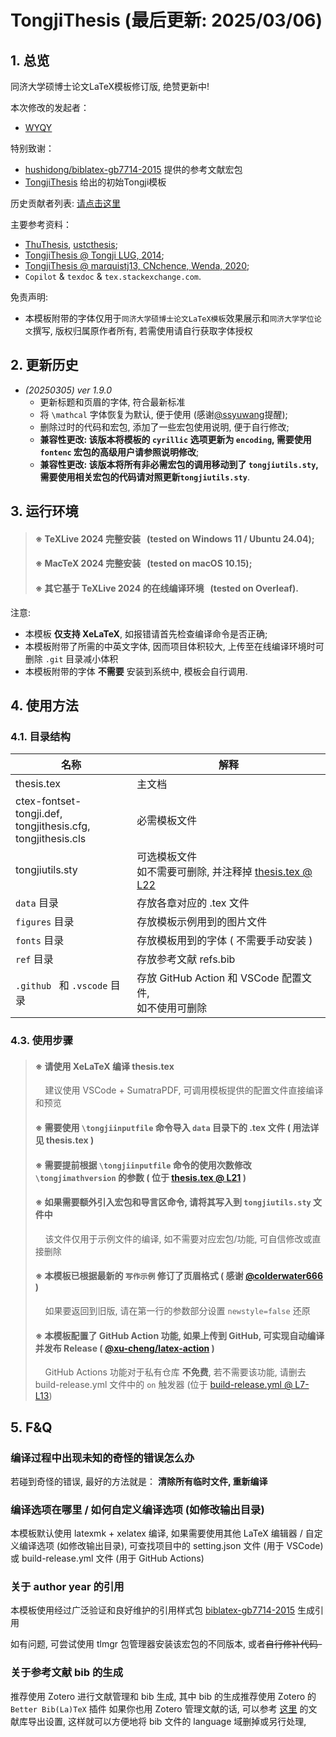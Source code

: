 # TongjiThesis (最后更新: 2025/03/06)
## 1. 总览
同济大学硕博士论文LaTeX模板修订版, 绝赞更新中!

本次修改的发起者：
* [WYQY](https://github.com/wyqy)

特别致谢：
* [hushidong/biblatex-gb7714-2015](https://github.com/hushidong/biblatex-gb7714-2015) 提供的参考文献宏包
* [TongjiThesis](https://github.com/marquistj13/TongjiThesis) 给出的初始Tongji模板

历史贡献者列表: [请点击这里](https://github.com/marquistj13/TongjiThesis/graphs/contributors)

主要参考资料：
* [ThuThesis](https://github.com/tuna/thuthesis), [ustcthesis](https://github.com/ustctug/ustcthesis);
* [TongjiThesis @ Tongji LUG, 2014](https://sourceforge.net/projects/tongjithesis/);
* [TongjiThesis @ marquistj13, CNchence, Wenda, 2020](https://github.com/marquistj13/TongjiThesis);
* ``Copilot`` \& ``texdoc`` \& ``tex.stackexchange.com``.

免责声明:
* 本模板附带的字体仅用于`同济大学硕博士论文LaTeX模板`效果展示和`同济大学学位论文`撰写, 版权归属原作者所有, 若需使用请自行获取字体授权

## 2. 更新历史

- _(20250305) ver 1.9.0_ 
  - 更新标题和页眉的字体, 符合最新标准
  - 将 `\mathcal` 字体恢复为默认, 便于使用 (感谢[@ssyuwang](https://github.com/ssyuwang)提醒);
  - 删除过时的代码和宏包, 添加了一些宏包使用说明, 便于自行修改;
  - **兼容性更改: 该版本将模板的 `cyrillic` 选项更新为 `encoding`, 需要使用 `fontenc` 宏包的高级用户请参照说明修改**;
  - **兼容性更改: 该版本将所有非必需宏包的调用移动到了 `tongjiutils.sty`, 需要使用相关宏包的代码请对照更新`tongjiutils.sty`**.

## 3. 运行环境

> #### ※ TeXLive 2024 完整安装 &nbsp;&nbsp;(tested on Windows 11 / Ubuntu 24.04);
> #### ※ MacTeX  2024 完整安装 &nbsp;&nbsp;(tested on macOS 10.15);
> #### ※ 其它基于 TeXLive 2024 的在线编译环境 &nbsp;&nbsp;(tested on Overleaf).

注意:

- 本模板 __仅支持 XeLaTeX__, 如报错请首先检查编译命令是否正确;
- 本模板附带了所需的中英文字体, 因而项目体积较大, 上传至在线编译环境时可删除 `.git` 目录减小体积
- 本模板附带的字体 __不需要__ 安装到系统中, 模板会自行调用.


## 4. 使用方法

### 4.1. 目录结构

| 名称 | 解释 |
| ---- | ---- |
| thesis.tex | 主文档 |
| ctex-fontset-tongji.def, <br>tongjithesis.cfg, <br>tongjithesis.cls | 必需模板文件 |
| tongjiutils.sty | 可选模板文件 <br>如不需要可删除, 并注释掉  [thesis.tex @ L22](https://github.com/wyqy/TongjiThesis_Proto/blob/main/thesis.tex#L22 ) |
| `data` 目录 | 存放各章对应的 .tex 文件 |
| `figures` 目录 | 存放模板示例用到的图片文件 |
| `fonts` 目录 | 存放模板用到的字体 ( 不需要手动安装 ) |
| `ref` 目录 | 存放参考文献 refs.bib |
| `.github ` 和 `.vscode` 目录 | 存放 GitHub Action 和 VSCode 配置文件, <br>如不使用可删除 |

### 4.3. 使用步骤

> #### ※ 请使用 XeLaTeX 编译 thesis.tex
> &nbsp;&nbsp;&nbsp;&nbsp;建议使用 VSCode + SumatraPDF, 可调用模板提供的配置文件直接编译和预览
> #### ※ 需要使用 ``\tongjiinputfile`` 命令导入 `data` 目录下的 .tex 文件 ( 用法详见 thesis.tex )
> #### ※ 需要提前根据 ``\tongjiinputfile`` 命令的使用次数修改 ``\tongjimathversion`` 的参数 ( 位于 [thesis.tex @ L21](https://github.com/wyqy/TongjiThesis_Proto/blob/main/thesis.tex#L21) )
> #### ※ 如果需要额外引入宏包和导言区命令, 请将其写入到 ``tongjiutils.sty`` 文件中
> &nbsp;&nbsp;&nbsp;&nbsp;该文件仅用于示例文件的编译, 如不需要对应宏包/功能, 可自信修改或直接删除
> #### ※ 本模板已根据最新的 ``写作示例`` 修订了页眉格式 ( 感谢 [@colderwater666](https://github.com/colderwater666) )
> &nbsp;&nbsp;&nbsp;&nbsp;如果要返回到旧版, 请在第一行的参数部分设置 ``newstyle=false`` 还原
> #### ※ 本模板配置了 GitHub Action 功能, 如果上传到 GitHub, 可实现自动编译并发布 Release ( [@xu-cheng/latex-action](https://www.github.com/xu-cheng/latex-action/tree/v3/) )
> &nbsp;&nbsp;&nbsp;&nbsp;GitHub Actions 功能对于私有仓库 __不免费__, 若不需要该功能, 请删去 build-release.yml 文件中的 ``on`` 触发器 (位于 [build-release.yml @ L7-L13](https://github.com/wyqy/TongjiThesis_Proto/blob/main/.github/workflows/build-release.yml#L7-L13))



## 5. F&Q

### 编译过程中出现未知的奇怪的错误怎么办
若碰到奇怪的错误, 最好的方法就是： __清除所有临时文件, 重新编译__
### 编译选项在哪里 / 如何自定义编译选项 (如修改输出目录)
本模板默认使用 latexmk + xelatex 编译, 如果需要使用其他 LaTeX 编辑器 / 自定义编译选项 (如修改输出目录), 可查找项目中的 setting.json 文件 (用于 VSCode) 或 build-release.yml 文件 (用于 GitHub Actions)

### 关于 author year 的引用
本模板使用经过广泛验证和良好维护的引用样式包 [biblatex-gb7714-2015](https://github.com/hushidong/biblatex-gb7714-2015) 生成引用

如有问题, 可尝试使用 tlmgr 包管理器安装该宏包的不同版本, 或者~~自行修补代码-~~

### 关于参考文献 bib 的生成
推荐使用 Zotero 进行文献管理和 bib 生成, 其中 bib 的生成推荐使用 Zotero 的 `Better Bib(La)TeX` 插件
如果你也用 Zotero 管理文献的话, 可以参考 [这里](https://marquistj13.github.io/MyBlog/2018/05/zotero-export/#%E8%B0%83%E6%95%99better-bibtex-%E6%8F%92%E4%BB%B6%E7%94%9F%E6%88%90%E7%9A%84bib%E6%96%87%E4%BB%B6%E7%9A%84field) 的文献库导出设置, 这样就可以方便地将 bib 文件的 language 域删掉或另行处理, 
